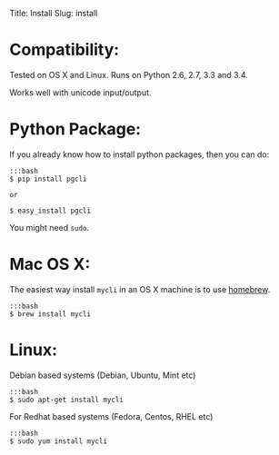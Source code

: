 Title: Install
Slug: install

# Compatibility:

Tested on OS X and Linux. Runs on Python 2.6, 2.7, 3.3 and 3.4.

Works well with unicode input/output.

# Python Package:

If you already know how to install python packages, then you can do:

    :::bash
    $ pip install pgcli

    or 

    $ easy_install pgcli

You might need ``sudo``. 

# Mac OS X:

The easiest way install ``mycli`` in an OS X machine is to use [homebrew].

    :::bash
    $ brew install mycli

# Linux:

Debian based systems (Debian, Ubuntu, Mint etc)

    :::bash
    $ sudo apt-get install mycli

For Redhat based systems (Fedora, Centos, RHEL etc)

    :::bash
    $ sudo yum install mycli

[homebrew]: http://brew.sh/
